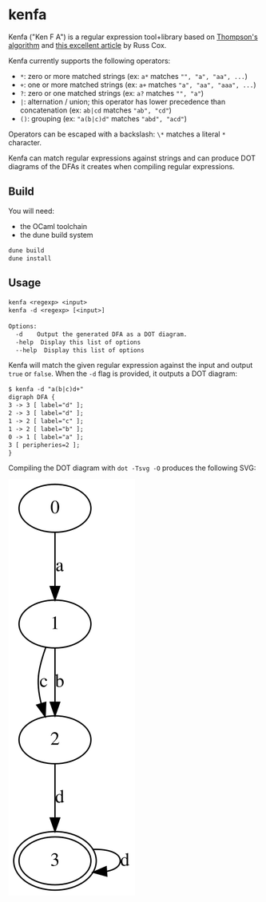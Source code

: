 
# kenfa
Kenfa ("Ken F A") is a regular expression tool+library based on [Thompson's algorithm](https://en.wikipedia.org/wiki/Thompson%27s_construction#The_algorithm) and [this excellent article](https://swtch.com/~rsc/regexp/regexp1.html) by Russ Cox.

Kenfa currently supports the following operators:
- `*`: zero or more matched strings (ex: `a*` matches `"", "a", "aa", ...`)
- `+`: one or more matched strings (ex: `a+` matches `"a", "aa", "aaa", ...`)
- `?`: zero or one matched strings (ex: `a?` matches `"", "a"`)
- `|`: alternation / union; this operator has lower precedence than concatenation (ex: `ab|cd` matches `"ab", "cd"`)
- `()`: grouping (ex: `"a(b|c)d"` matches `"abd", "acd"`)

Operators can be escaped with a backslash: `\*` matches a literal `*` character.

Kenfa can match regular expressions against strings and can produce DOT diagrams of the DFAs it creates when compiling regular expressions.

## Build
You will need:
- the OCaml toolchain
- the dune build system

```
dune build
dune install
```

## Usage
```
kenfa <regexp> <input>
kenfa -d <regexp> [<input>]

Options:
  -d 	Output the generated DFA as a DOT diagram.
  -help  Display this list of options
  --help  Display this list of options
```

Kenfa will match the given regular expression against the input and output `true` or `false`.
When the `-d` flag is provided, it outputs a DOT diagram:
```
$ kenfa -d "a(b|c)d+"
digraph DFA {
3 -> 3 [ label="d" ];
2 -> 3 [ label="d" ];
1 -> 2 [ label="c" ];
1 -> 2 [ label="b" ];
0 -> 1 [ label="a" ];
3 [ peripheries=2 ];
}
```

Compiling the DOT diagram with `dot -Tsvg -O` produces the following SVG:

![](https://github.com/AjayMT/kenfa/blob/master/example.svg?raw=true)